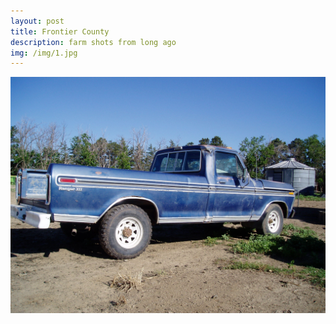 ```yaml
---
layout: post
title: Frontier County
description: farm shots from long ago
img: /img/1.jpg
---
```



<img class="col one center" src="/img/14.jpg">

